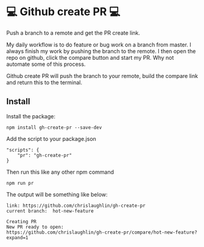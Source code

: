 # :computer: Github create PR :computer:

Push a branch to a remote and get the PR create link. 

My daily workflow is to do feature or bug work on a branch from master.
I always finish my work by pushing the branch to the remote. I then open the repo on github,
click the compare button and start my PR. Why not automate some of this process.

Github create PR will push the branch to your remote, build the compare link and return this to the terminal.

## Install

Install the package:
```
npm install gh-create-pr --save-dev
```

Add the script to your package.json
```
"scripts": {
    "pr": "gh-create-pr"
}
```

Then run this like any other npm command
```
npm run pr
```

The output will be something like below:
```
link: https://github.com/chrislaughlin/gh-create-pr
current branch:  hot-new-feature

Creating PR
New PR ready to open:
https://github.com/chrislaughlin/gh-create-pr/compare/hot-new-feature?expand=1
```





